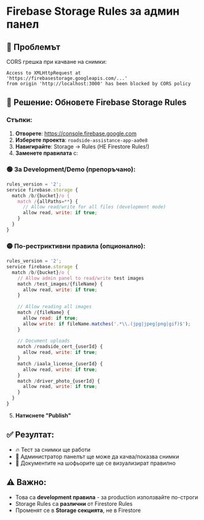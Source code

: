 # Firebase Storage Rules за админ панел

## 🚨 Проблемът
CORS грешка при качване на снимки:
```
Access to XMLHttpRequest at 'https://firebasestorage.googleapis.com/...' 
from origin 'http://localhost:3000' has been blocked by CORS policy
```

## 🔧 Решение: Обновете Firebase Storage Rules

### Стъпки:

1. **Отворете**: https://console.firebase.google.com
2. **Изберете проекта**: `roadside-assistance-app-aa0e8`
3. **Навигирайте**: Storage → Rules (НЕ Firestore Rules!)
4. **Заменете правилата** с:

### 🟢 За Development/Demo (препоръчано):
```javascript
rules_version = '2';
service firebase.storage {
  match /b/{bucket}/o {
    match /{allPaths=**} {
      // Allow read/write for all files (development mode)
      allow read, write: if true;
    }
  }
}
```

### 🟡 По-рестриктивни правила (опционално):
```javascript
rules_version = '2';
service firebase.storage {
  match /b/{bucket}/o {
    // Allow admin panel to read/write test images
    match /test_images/{fileName} {
      allow read, write: if true;
    }
    
    // Allow reading all images
    match /{fileName} {
      allow read: if true;
      allow write: if fileName.matches('.*\\.(jpg|jpeg|png|gif)$');
    }
    
    // Document uploads
    match /roadside_cert_{userId} {
      allow read, write: if true;
    }
    match /iaala_license_{userId} {
      allow read, write: if true;
    }
    match /driver_photo_{userId} {
      allow read, write: if true;
    }
  }
}
```

5. **Натиснете "Publish"**

## ✅ Резултат:
- 🔥 Тест за снимки ще работи
- 📸 Администратор панелът ще може да качва/показва снимки
- 🎯 Документите на шофьорите ще се визуализират правилно

## ⚠️ Важно:
- Това са **development правила** - за production използвайте по-строги
- Storage Rules са **различни** от Firestore Rules
- Променят се в **Storage секцията**, не в Firestore 